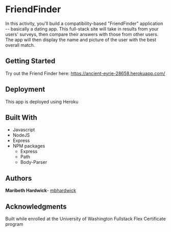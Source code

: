 # FriendFinder

In this activity, you'll build a compatibility-based "FriendFinder" application -- basically a dating app. This full-stack site will take in results from your users' surveys, then compare their answers with those from other users. The app will then display the name and picture of the user with the best overall match.

## Getting Started

Try out the Friend Finder here: https://ancient-eyrie-28658.herokuapp.com/

## Deployment

This app is deployed using Heroku

## Built With

* Javascript
* NodeJS
* Express
* NPM packages
	* Express
	* Path
	* Body-Parser

## Authors

**Maribeth Hardwick**- [mbhardwick](https://github.com/mbhardwick)

## Acknowledgments

Built while enrolled at the University of Washington Fullstack Flex Certificate program